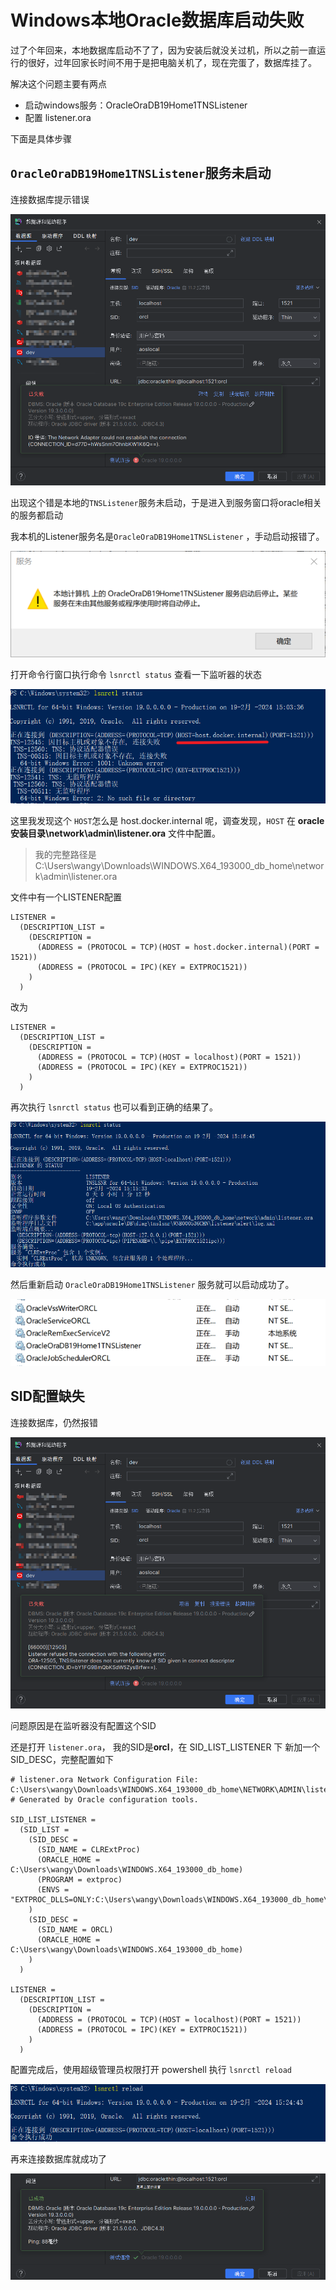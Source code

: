 # Windows本地Oracle数据库启动失败

过了个年回来，本地数据库启动不了了，因为安装后就没关过机，所以之前一直运行的很好，过年回家长时间不用于是把电脑关机了，现在完蛋了，数据库挂了。



解决这个问题主要有两点

- 启动windows服务：OracleOraDB19Home1TNSListener
- 配置 listener.ora



下面是具体步骤

## `OracleOraDB19Home1TNSListener`服务未启动

连接数据库提示错误

<img src="Windows本地Oracle数据库启动失败.assets/image-20240219145733716.png" alt="image-20240219145733716" style="zoom: 67%;" />

出现这个错是本地的`TNSListener`服务未启动，于是进入到服务窗口将oracle相关的服务都启动



我本机的Listener服务名是`OracleOraDB19Home1TNSListener` ，手动启动报错了。

![image-20240219150236554](Windows本地Oracle数据库启动失败.assets/image-20240219150236554.png)





打开命令行窗口执行命令 `lsnrctl status` 查看一下监听器的状态

![image-20240219150642523](Windows本地Oracle数据库启动失败.assets/image-20240219150642523.png)



这里我发现这个 `HOST`怎么是 host.docker.internal 呢，调查发现，`HOST` 在 **oracle安装目录\network\admin\listener.ora** 文件中配置。

> 我的完整路径是 C:\Users\wangy\Downloads\WINDOWS.X64_193000_db_home\network\admin\listener.ora



文件中有一个LISTENER配置

```
LISTENER =
  (DESCRIPTION_LIST =
    (DESCRIPTION =
      (ADDRESS = (PROTOCOL = TCP)(HOST = host.docker.internal)(PORT = 1521))
      (ADDRESS = (PROTOCOL = IPC)(KEY = EXTPROC1521))
    )
  )
```

改为

```
LISTENER =
  (DESCRIPTION_LIST =
    (DESCRIPTION =
      (ADDRESS = (PROTOCOL = TCP)(HOST = localhost)(PORT = 1521))
      (ADDRESS = (PROTOCOL = IPC)(KEY = EXTPROC1521))
    )
  )
```



再次执行 `lsnrctl status` 也可以看到正确的结果了。

![image-20240219151735744](Windows本地Oracle数据库启动失败.assets/image-20240219151735744.png)

然后重新启动 `OracleOraDB19Home1TNSListener` 服务就可以启动成功了。

![image-20240219151617589](Windows本地Oracle数据库启动失败.assets/image-20240219151617589.png)



## SID配置缺失

连接数据库，仍然报错

<img src="Windows本地Oracle数据库启动失败.assets/image-20240219152048921.png" alt="image-20240219152048921" style="zoom:67%;" />

问题原因是在监听器没有配置这个SID



还是打开 `listener.ora`， 我的SID是**orcl**，在 SID_LIST_LISTENER 下 新加一个 SID_DESC，完整配置如下

```
# listener.ora Network Configuration File: C:\Users\wangy\Downloads\WINDOWS.X64_193000_db_home\NETWORK\ADMIN\listener.ora
# Generated by Oracle configuration tools.

SID_LIST_LISTENER =
  (SID_LIST =
    (SID_DESC =
      (SID_NAME = CLRExtProc)
      (ORACLE_HOME = C:\Users\wangy\Downloads\WINDOWS.X64_193000_db_home)
      (PROGRAM = extproc)
      (ENVS = "EXTPROC_DLLS=ONLY:C:\Users\wangy\Downloads\WINDOWS.X64_193000_db_home\bin\oraclr19.dll")
    )
    (SID_DESC =
      (SID_NAME = ORCL)
      (ORACLE_HOME = C:\Users\wangy\Downloads\WINDOWS.X64_193000_db_home)
    )
  )

LISTENER =
  (DESCRIPTION_LIST =
    (DESCRIPTION =
      (ADDRESS = (PROTOCOL = TCP)(HOST = localhost)(PORT = 1521))
      (ADDRESS = (PROTOCOL = IPC)(KEY = EXTPROC1521))
    )
  )

```



配置完成后，使用超级管理员权限打开 powershell 执行 `lsnrctl reload`

![image-20240219152508775](Windows本地Oracle数据库启动失败.assets/image-20240219152508775.png)



再来连接数据库就成功了

![image-20240219153939569](Windows本地Oracle数据库启动失败.assets/image-20240219153939569.png)